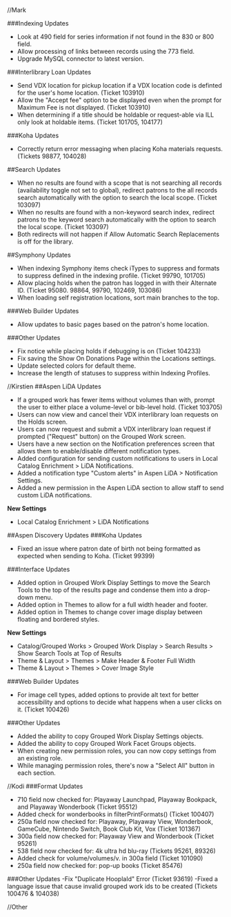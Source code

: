 //Mark

###Indexing Updates
- Look at 490 field for series information if not found in the 830 or 800 field.
- Allow processing of links between records using the 773 field. 
- Upgrade MySQL connector to latest version.

###Interlibrary Loan Updates
- Send VDX location for pickup location if a VDX location code is definted for the user's home location. (Ticket 103910)
- Allow the "Accept fee" option to be displayed even when the prompt for Maximum Fee is not displayed. (Ticket 103910)
- When determining if a title should be holdable or request-able via ILL only look at holdable items. (Ticket 101705, 104177)

###Koha Updates
- Correctly return error messaging when placing Koha materials requests. (Tickets 98877, 104028)

##Search Updates
- When no results are found with a scope that is not searching all records (availability toggle not set to global), redirect patrons to the all records search automatically with the option to search the local scope. (Ticket 103097) 
- When no results are found with a non-keyword search index, redirect patrons to the keyword search automatically with the option to search the local scope. (Ticket 103097)
- Both redirects will not happen if Allow Automatic Search Replacements is off for the library. 

##Symphony Updates
- When indexing Symphony items check iTypes to suppress and formats to suppress defined in the indexing profile. (Ticket 99790, 101705)
- Allow placing holds when the patron has logged in with their Alternate ID. (Ticket 95080. 98864, 99790, 102469, 103086) 
- When loading self registration locations, sort main branches to the top. 

###Web Builder Updates
- Allow updates to basic pages based on the patron's home location. 

###Other Updates
- Fix notice while placing holds if debugging is on (Ticket 104233)
- Fix saving the Show On Donations Page within the Locations settings.  
- Update selected colors for default theme.
- Increase the length of statuses to suppress within Indexing Profiles.

//Kirstien
##Aspen LiDA Updates
- If a grouped work has fewer items without volumes than with, prompt the user to either place a volume-level or bib-level hold. (Ticket 103705) 
- Users can now view and cancel their VDX interlibrary loan requests on the Holds screen.
- Users can now request and submit a VDX interlibrary loan request if prompted ("Request" button) on the Grouped Work screen.
- Users have a new section on the Notification preferences screen that allows them to enable/disable different notification types.
- Added configuration for sending custom notifications to users in Local Catalog Enrichment > LiDA Notifications.
- Added a notification type "Custom alerts" in Aspen LiDA > Notification Settings.
- Added a new permission in the Aspen LiDA section to allow staff to send custom LiDA notifications.

 **New Settings**
 - Local Catalog Enrichment > LiDA Notifications

##Aspen Discovery Updates
###Koha Updates
- Fixed an issue where patron date of birth not being formatted as expected when sending to Koha. (Ticket 99399)

###Interface Updates
- Added option in Grouped Work Display Settings to move the Search Tools to the top of the results page and condense them into a drop-down menu.
- Added option in Themes to allow for a full width header and footer.
- Added option in Themes to change cover image display between floating and bordered styles.

**New Settings**
 - Catalog/Grouped Works > Grouped Work Display > Search Results > Show Search Tools at Top of Results
 - Theme & Layout > Themes > Make Header & Footer Full Width
 - Theme & Layout > Themes > Cover Image Style

###Web Builder Updates
- For image cell types, added options to provide alt text for better accessibility and options to decide what happens when a user clicks on it. (Ticket 100426)

###Other Updates
- Added the ability to copy Grouped Work Display Settings objects.
- Added the ability to copy Grouped Work Facet Groups objects.
- When creating new permission roles, you can now copy settings from an existing role.
- While managing permission roles, there's now a "Select All" button in each section.

//Kodi
###Format Updates
- 710 field now checked for: Playaway Launchpad, Playaway Bookpack, and Playaway Wonderbook (Ticket 95512)
- Added check for wonderbooks in filterPrintFormats() (Ticket 100407)
- 250a field now checked for: Playaway, Playaway View, Wonderbook, GameCube, Nintendo Switch, Book Club Kit, Vox (Ticket 101367)
- 300a field now checked for: Playaway View and Wonderbook (Ticket 95261)
- 538 field now checked for: 4k ultra hd blu-ray (Tickets 95261, 89326)
- Added check for volume/volumes/v. in 300a field (Ticket 101090)
- 250a field now checked for: pop-up books (Ticket 85476)

###Other Updates
-Fix "Duplicate HooplaId" Error (Ticket 93619)
-Fixed a language issue that cause invalid grouped work ids to be created (Tickets 100476 & 104038)

//Other